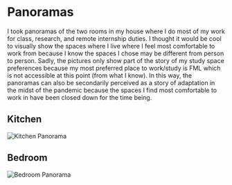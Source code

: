 # Panoramas
	
I took panoramas of the two rooms in my house where I do most of my work for class, research, and remote internship duties. I thought it would be cool to visually show the spaces where I live where I feel most comfortable to work from because I know the spaces I chose may be different from person to person. Sadly, the pictures only show part of the story of my study space preferences because my most preferred place to work/study is FML which is not accessible at this point (from what I know). In this way, the panoramas can also be secondarily perceived as a story of adaptation in the midst of the pandemic because the spaces I find most comfortable to work in have been closed down for the time being.

## Kitchen

![Kitchen Panorama](images/kitchen360.JPG)

## Bedroom

![Bedroom Panorama](images/bedroom360.JPG)
